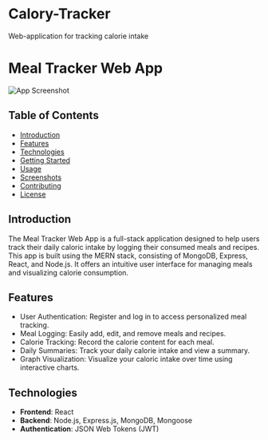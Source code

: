 # Calory-Tracker
Web-application for tracking calorie intake 
# Meal Tracker Web App

![App Screenshot](screenshot.png)

## Table of Contents

- [Introduction](#introduction)
- [Features](#features)
- [Technologies](#technologies)
- [Getting Started](#getting-started)
- [Usage](#usage)
- [Screenshots](#screenshots)
- [Contributing](#contributing)
- [License](#license)

## Introduction

The Meal Tracker Web App is a full-stack application designed to help users track their daily caloric intake by logging their consumed meals and recipes. This app is built using the MERN stack, consisting of MongoDB, Express, React, and Node.js. It offers an intuitive user interface for managing meals and visualizing calorie consumption.

## Features

- User Authentication: Register and log in to access personalized meal tracking.
- Meal Logging: Easily add, edit, and remove meals and recipes.
- Calorie Tracking: Record the calorie content for each meal.
- Daily Summaries: Track your daily calorie intake and view a summary.
- Graph Visualization: Visualize your caloric intake over time using interactive charts.

## Technologies

- **Frontend**: React
- **Backend**: Node.js, Express.js, MongoDB, Mongoose
- **Authentication**: JSON Web Tokens (JWT)